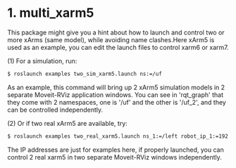# 1. multi_xarm5
This package might give you a hint about how to launch and control two or more xArms (same model), while avoiding name clashes.Here xArm5 is used as an example, you can edit the launch files to control xarm6 or xarm7.     

(1) For a simulation, run:
```bash
$ roslaunch examples two_sim_xarm5.launch ns:=/uf
```
As an example, this command will bring up 2 xArm5 simulation models in 2 separate Moveit-RViz application windows. You can see in 'rqt_graph' that they come with 2 namespaces, one is '/uf' and the other is '/uf_2', and they can be controlled independently.  

(2) Or if two real xArm5 are available, try:
```bash
$ roslaunch examples two_real_xarm5.launch ns_1:=/left robot_ip_1:=192.168.1.212 ns_2:=/right robot_ip_2:=192.168.1.233
```
The IP addresses are just for examples here, if properly launched, you can control 2 real xarm5 in two separate Moveit-RViz windows independently.  